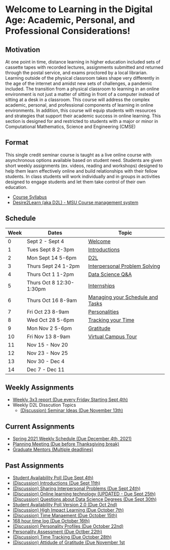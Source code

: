 # Welcome to  Learning in the Digital Age: Academic, Personal, and Professional Considerations!

## Motivation 
At one point in time, distance learning in higher education included sets of cassette tapes with recorded lectures, assignments submitted and returned through the postal service, and exams proctored by a local librarian. Learning outside of the physical classroom takes shape very differently in the age of the internet and amidst new sets of challenges, a pandemic included. The transition from a physical classroom to learning in an online environment is not just a matter of sitting in front of a computer instead of sitting at a desk in a classroom. This course will address the complex academic, personal, and professional components of learning in online environments. In addition, this course will equip students with resources and strategies that support their academic success in online learning. This section is designed for and restricted to students with a major or minor in Computational Mathematics, Science and Engineering (CMSE)

## Format
This single credit seminar course is taught as a live online course with asynchronous options available based on student need.   Students are given short weekly assignments (ex. videos, reading and workshops) designed to help them  learn effectively online and build relationships with their fellow students.   In class students will work individually and in groups in activities designed to engage students and let them take control of their own education.  

- [Course Syllabus](https://docs.google.com/document/d/e/2PACX-1vRT3n1QJyiX8QVwtKLSzMafUcQGJif2ipsgR5giEqchQ5jVBHZRyJKNT30OFifqojdrspXiJUHuGm0Z/pub)
- [Desire2Learn (aka D2L) - MSU Course management system](https://d2l.msu.edu/d2l/home/1172254)

## Schedule

| Week | Dates |  Topic |
|------|-------|-------|
| 0 | Sept 2 - Sept 4 | [Welcome](0907-SEMINAR-Welcome) |
| 1 | Tues Sept 8 2-3pm | [Introductions](0908-SEMINAR-Introduction)  |
| 2 | Mon Sept 14 5-6pm  | [D2L](0914-SEMINAR-D2L) | 
| 3 | Thurs Sept 24 1-2pm | [Interpersonal Problem Solving](0924-SEMINAR-Interpersonal_Problem_Solving)  | 
| 4 | Thurs Oct 1 1-2pm | [Data Science Q&A](1001-SEMINAR-Data_Science_QnA)  |
| 5 | Thurs Oct 8 12:30-1:30pm  | [Internships](1008-SEMINAR-Adam_Alessio) | 
| 6 | Thurs Oct 16 8-9am | [Managing your Schedule and Tasks](1016-SEMINAR-Calendars) | 
| 7 | Fri Oct 23 8-9am | [Personalities](1023-SEMINAR-Personalities)
| 8 | Wed Oct 28 5-6pm| [Tracking your Time](1028-SEMINAR-Time_Logs)
| 9 | Mon Nov 2 5-6pm  | [Gratitude](1102-SEMINAR-Attitude-of-gratitude) | 
| 10 | Fri Nov 13 8-9am   | [Virtual Campus Tour](1113-SEMINAR-Campus_Tour) | 
| 11 | Nov 15 - Nov 20 | | 
| 12 | Nov 23 - Nov 25  |  | 
| 13 | Nov 30 - Dec 4 | | 
| 14 | Dec 7 - Dec 11 | | 


## Weekly Assignments
* [Weekly 3x3 report (Due every Friday Starting Sept 4th)](3x3_Weekly_Report)
* Weekly D2L Disscution Topics
	* [(Discussion) Seminar Ideas (Due November 13th)](1113-DISCUSSION-Seminar_Ideas)

## Current Assignments
* [Spring 2021 Weekly Schedule (Due December 4th, 2021)](Spring_2021_Schedule)
* [Planning Meeting (Due before Thanksgiving break)](Planning_meeting)
* [Graduate Mentors (Multiple deadlines)](Mentors)

## Past Assignments
* [Student Availability Poll (Due Sept 4th)](Availability_Poll)
* [(Discussion) Introductions (Due Sept 11th)](0911-DISCUSSION-Introductions)
* [(Discussion) Sharing Interpersonal Problems (Due Sept 24th)](0924-DISCUSSION-Sharing_interpersonal_Problems)
* [(Discussion) Online learning technology (UPDATED - Due Sept 25th)](0925-DISCUSSION-Online_Technology_Questions_and_Ideas)
[(Discussion) Questions about Data Science Degrees (Due Sept 30th)](1002-DISCUSSION-Questions_about_Data_Science_Degree)
* [Student Availability Poll Version 2.0 (Due Oct 2nd)](1002-Availability_Poll-V2)
* [(Discussion) High Impact Learning (Due October 7th)](1007-DISCUSSION-High_Impact_Learning)
* [(Discussion) Time Manaement (Due October 15th)](1015-DISCUSSION-Time_Managment)
* [168 hour time log (Due October 16th)](168_hour_time_log) 
* [(Discussion) Personality Profiles (Due October 22nd)](1022-DISCUSSION-Personal_Profiles)
* [Personality Assessment (Due Octber 22th)](1022-Personallity_Assessment)
* [(Discussion) Time Tracking (Due October 28th)](1028-DISCUSSION-Time_Tracking)
* [(Discussion) Attidude of Gratitude (Due November 1st](1101-DISCUSSION-Gratitude)

